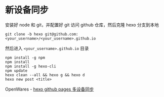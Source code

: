 # 新设备同步

安装好 node 和 git，并配置好 git 访问 github 仓库，然后克隆 hexo 分支到本地

```git
git clone -b hexo git@github.com:<your_username>/<your_username>.github.io
```

然后进入 `<your_username>.github.io` 目录

```git
npm install -g npm
npm install
npm install -g hexo-cli
npm update
hexo clean --all && hexo g && hexo d
hexo new post <title>
```

OpenWares - [hexo github pages 多设备同步](https://openwares.net/2020/12/06/hexo-multi-devices-sync/)
